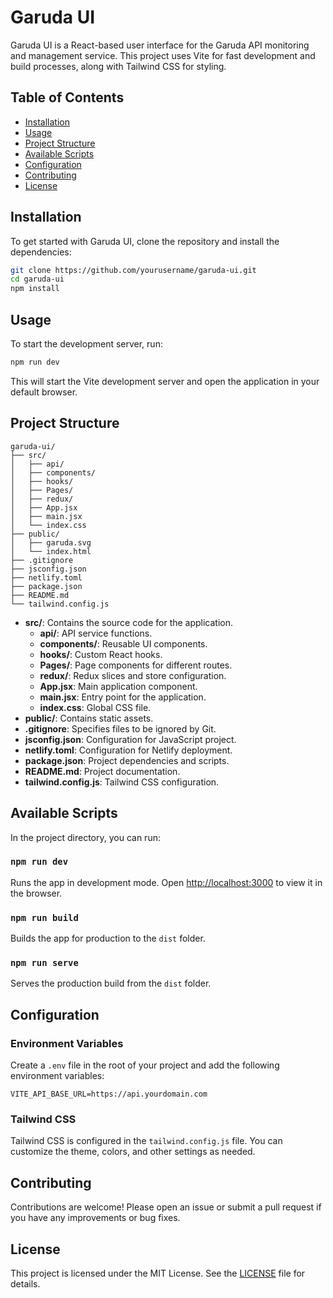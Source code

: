 # Garuda UI

Garuda UI is a React-based user interface for the Garuda API monitoring and management service. This project uses Vite for fast development and build processes, along with Tailwind CSS for styling.

## Table of Contents

- [Installation](#installation)
- [Usage](#usage)
- [Project Structure](#project-structure)
- [Available Scripts](#available-scripts)
- [Configuration](#configuration)
- [Contributing](#contributing)
- [License](#license)

## Installation

To get started with Garuda UI, clone the repository and install the dependencies:

```bash
git clone https://github.com/yourusername/garuda-ui.git
cd garuda-ui
npm install
```

## Usage

To start the development server, run:

```bash
npm run dev
```

This will start the Vite development server and open the application in your default browser.

## Project Structure

```
garuda-ui/
├── src/
│   ├── api/
│   ├── components/
│   ├── hooks/
│   ├── Pages/
│   ├── redux/
│   ├── App.jsx
│   ├── main.jsx
│   └── index.css
├── public/
│   ├── garuda.svg
│   └── index.html
├── .gitignore
├── jsconfig.json
├── netlify.toml
├── package.json
├── README.md
└── tailwind.config.js
```

- **src/**: Contains the source code for the application.
  - **api/**: API service functions.
  - **components/**: Reusable UI components.
  - **hooks/**: Custom React hooks.
  - **Pages/**: Page components for different routes.
  - **redux/**: Redux slices and store configuration.
  - **App.jsx**: Main application component.
  - **main.jsx**: Entry point for the application.
  - **index.css**: Global CSS file.
- **public/**: Contains static assets.
- **.gitignore**: Specifies files to be ignored by Git.
- **jsconfig.json**: Configuration for JavaScript project.
- **netlify.toml**: Configuration for Netlify deployment.
- **package.json**: Project dependencies and scripts.
- **README.md**: Project documentation.
- **tailwind.config.js**: Tailwind CSS configuration.

## Available Scripts

In the project directory, you can run:

### `npm run dev`

Runs the app in development mode. Open [http://localhost:3000](http://localhost:3000) to view it in the browser.

### `npm run build`

Builds the app for production to the `dist` folder.

### `npm run serve`

Serves the production build from the `dist` folder.

## Configuration

### Environment Variables

Create a `.env` file in the root of your project and add the following environment variables:

```
VITE_API_BASE_URL=https://api.yourdomain.com
```

### Tailwind CSS

Tailwind CSS is configured in the `tailwind.config.js` file. You can customize the theme, colors, and other settings as needed.

## Contributing

Contributions are welcome! Please open an issue or submit a pull request if you have any improvements or bug fixes.

## License

This project is licensed under the MIT License. See the [LICENSE](LICENSE) file for details.
